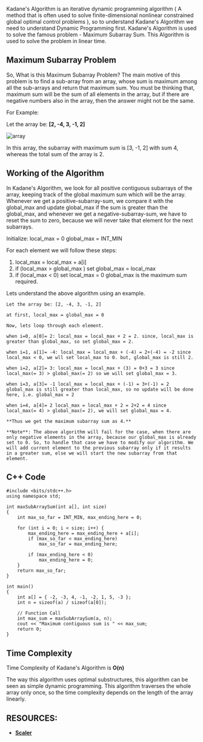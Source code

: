Kadane's Algorithm is an iterative dynamic programming algorithm ( A method that is often used to solve finite-dimensional nonlinear constrained global optimal control problems ), so to understand Kadane's Algorithm we need to understand Dynamic Programming first. Kadane's Algorithm is used to solve the famous problem - Maximum Subarray Sum. This Algorithm is used to solve the problem in linear time.

## Maximum Subarray Problem
So, What is this Maximum Subarray Problem? The main motive of this problem is to find a sub-array from an array, whose sum is maximum among all the sub-arrays and return that maximum sum. You must be thinking that, maximum sum will be the sum of all elements in the array, but if there are negative numbers also in the array, then the answer might not be the same.

For Example:

Let the array be: **[2, -4, 3, -1, 2]**

![array](https://scaler.com/topics/images/kadane.webp)

In this array, the subarray with maximum sum is [3, -1, 2] with sum 4, whereas the total sum of the array is 2.

## Working of the Algorithm
In Kadane's Algorithm, we look for all positive contiguous subarrays of the array, keeping track of the global maximum sum which will be the array. Whenever we get a positive-subarray-sum, we compare it with the global_max and update global_max if the sum is greater than the global_max, and whenever we get a negative-subarray-sum, we have to reset the sum to zero, because we will never take that element for the next subarrays.

Initialize: local_max = 0 global_max = INT_MIN

For each element we will follow these steps:

1. local_max = local_max + a[i]
2. if (local_max > global_max ) set global_max = local_max
3. if (local_max < 0) set local_max = 0
global_max is the maximum sum required.

Lets understand the above algorithm using an example.
```
Let the array be: [2, -4, 3, -1, 2]

at first, local_max = global_max = 0

Now, lets loop through each element.

when i=0, a[0]= 2: local_max = local_max + 2 = 2. since, local_max is greater than global_max, so set global_max = 2.

when i=1, a[1]= -4: local_max = local_max + (-4) = 2+(-4) = -2 since local_max < 0, we wll set local_max to 0. but, global_max is still 2.

when i=2, a[2]= 3: local_max = local_max + (3) = 0+3 = 3 since local_max(= 3) > global_max(= 2) so we will set global_max = 3.

when i=3, a[3]= -1 local_max = local_max + (-1) = 3+(-1) = 2 global_max is still greater than local_max, so no update will be done here, i.e. global_max = 2

when i=4, a[4]= 2 local_max = local_max + 2 = 2+2 = 4 since local_max(= 4) > global_max(= 2), we will set global_max = 4. 

**Thus we get the maximum subarray sum as 4.**

**Note**: The above algorithm will fail for the case, when there are only negative elements in the array, because our global_max is already set to 0. So, to handle that case we have to modify our algorithm. We will add current element to the previous subarray only if it results in a greater sum, else we will start the new subarray from that element.
```

## C++ Code
```
#include <bits/stdc++.h>
using namespace std;

int maxSubArraySum(int a[], int size)
{
	int max_so_far = INT_MIN, max_ending_here = 0;

	for (int i = 0; i < size; i++) {
		max_ending_here = max_ending_here + a[i];
		if (max_so_far < max_ending_here)
			max_so_far = max_ending_here;

		if (max_ending_here < 0)
			max_ending_here = 0;
	}
	return max_so_far;
}

```
```
int main()
{
	int a[] = { -2, -3, 4, -1, -2, 1, 5, -3 };
	int n = sizeof(a) / sizeof(a[0]);

	// Function Call
	int max_sum = maxSubArraySum(a, n);
	cout << "Maximum contiguous sum is " << max_sum;
	return 0;
}
```
 
## Time Complexity
Time Complexity of Kadane's Algorithm is **O(n)**

The way this algorithm uses optimal substructures, this algorithm can be seen as simple dynamic programming. This algorithm traverses the whole array only once, so the time complexity depends on the length of the array linearly.

## RESOURCES:
* [**Scaler**](https://www.scaler.com/topics/kadanes-algorithm/)
